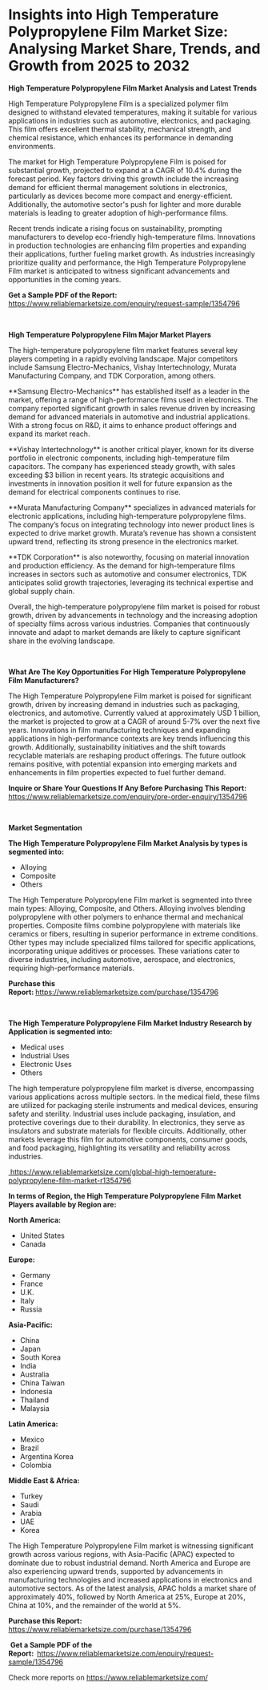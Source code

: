 <p><h1>Insights into High Temperature Polypropylene Film Market Size: Analysing Market Share, Trends, and Growth from 2025 to 2032</h1></p><p><strong>High Temperature Polypropylene Film Market Analysis and Latest Trends</strong></p>
<p><p>High Temperature Polypropylene Film is a specialized polymer film designed to withstand elevated temperatures, making it suitable for various applications in industries such as automotive, electronics, and packaging. This film offers excellent thermal stability, mechanical strength, and chemical resistance, which enhances its performance in demanding environments.</p><p>The market for High Temperature Polypropylene Film is poised for substantial growth, projected to expand at a CAGR of 10.4% during the forecast period. Key factors driving this growth include the increasing demand for efficient thermal management solutions in electronics, particularly as devices become more compact and energy-efficient. Additionally, the automotive sector's push for lighter and more durable materials is leading to greater adoption of high-performance films.</p><p>Recent trends indicate a rising focus on sustainability, prompting manufacturers to develop eco-friendly high-temperature films. Innovations in production technologies are enhancing film properties and expanding their applications, further fueling market growth. As industries increasingly prioritize quality and performance, the High Temperature Polypropylene Film market is anticipated to witness significant advancements and opportunities in the coming years.</p></p>
<p><strong>Get a Sample PDF of the Report:&nbsp;</strong> <a href="https://www.reliablemarketsize.com/enquiry/request-sample/1354796?utm_campaign=1131&utm_medium=2&utm_source=Github&utm_content=ia&utm_term=04022025&utm_id=high-temperature-polypropylene-film">https://www.reliablemarketsize.com/enquiry/request-sample/1354796</a></p>
<p>&nbsp;</p>
<p><strong>High Temperature Polypropylene Film Major Market Players</strong></p>
<p><p>The high-temperature polypropylene film market features several key players competing in a rapidly evolving landscape. Major competitors include Samsung Electro-Mechanics, Vishay Intertechnology, Murata Manufacturing Company, and TDK Corporation, among others.</p><p>**Samsung Electro-Mechanics** has established itself as a leader in the market, offering a range of high-performance films used in electronics. The company reported significant growth in sales revenue driven by increasing demand for advanced materials in automotive and industrial applications. With a strong focus on R&D, it aims to enhance product offerings and expand its market reach.</p><p>**Vishay Intertechnology** is another critical player, known for its diverse portfolio in electronic components, including high-temperature film capacitors. The company has experienced steady growth, with sales exceeding $3 billion in recent years. Its strategic acquisitions and investments in innovation position it well for future expansion as the demand for electrical components continues to rise.</p><p>**Murata Manufacturing Company** specializes in advanced materials for electronic applications, including high-temperature polypropylene films. The company’s focus on integrating technology into newer product lines is expected to drive market growth. Murata’s revenue has shown a consistent upward trend, reflecting its strong presence in the electronics market.</p><p>**TDK Corporation** is also noteworthy, focusing on material innovation and production efficiency. As the demand for high-temperature films increases in sectors such as automotive and consumer electronics, TDK anticipates solid growth trajectories, leveraging its technical expertise and global supply chain.</p><p>Overall, the high-temperature polypropylene film market is poised for robust growth, driven by advancements in technology and the increasing adoption of specialty films across various industries. Companies that continuously innovate and adapt to market demands are likely to capture significant share in the evolving landscape.</p></p>
<p>&nbsp;</p>
<p><strong>What Are The Key Opportunities For High Temperature Polypropylene Film Manufacturers?</strong></p>
<p><p>The High Temperature Polypropylene Film market is poised for significant growth, driven by increasing demand in industries such as packaging, electronics, and automotive. Currently valued at approximately USD 1 billion, the market is projected to grow at a CAGR of around 5-7% over the next five years. Innovations in film manufacturing techniques and expanding applications in high-performance contexts are key trends influencing this growth. Additionally, sustainability initiatives and the shift towards recyclable materials are reshaping product offerings. The future outlook remains positive, with potential expansion into emerging markets and enhancements in film properties expected to fuel further demand.</p></p>
<p><strong>Inquire or Share Your Questions If Any Before Purchasing This Report:</strong> <a href="https://www.reliablemarketsize.com/enquiry/pre-order-enquiry/1354796?utm_campaign=1131&utm_medium=2&utm_source=Github&utm_content=ia&utm_term=04022025&utm_id=high-temperature-polypropylene-film">https://www.reliablemarketsize.com/enquiry/pre-order-enquiry/1354796</a></p>
<p>&nbsp;</p>
<p><strong>Market Segmentation</strong></p>
<p><strong>The High Temperature Polypropylene Film Market Analysis by types is segmented into:</strong></p>
<p><ul><li>Alloying</li><li>Composite</li><li>Others</li></ul></p>
<p><p>The High Temperature Polypropylene Film market is segmented into three main types: Alloying, Composite, and Others. Alloying involves blending polypropylene with other polymers to enhance thermal and mechanical properties. Composite films combine polypropylene with materials like ceramics or fibers, resulting in superior performance in extreme conditions. Other types may include specialized films tailored for specific applications, incorporating unique additives or processes. These variations cater to diverse industries, including automotive, aerospace, and electronics, requiring high-performance materials.</p></p>
<p><strong>Purchase this Report:&nbsp;</strong><a href="https://www.reliablemarketsize.com/purchase/1354796?utm_campaign=1131&utm_medium=2&utm_source=Github&utm_content=ia&utm_term=04022025&utm_id=high-temperature-polypropylene-film">https://www.reliablemarketsize.com/purchase/1354796</a></p>
<p>&nbsp;</p>
<p><strong>The High Temperature Polypropylene Film Market Industry Research by Application is segmented into:</strong></p>
<p><ul><li>Medical uses</li><li>Industrial Uses</li><li>Electronic Uses</li><li>Others</li></ul></p>
<p><p>The high temperature polypropylene film market is diverse, encompassing various applications across multiple sectors. In the medical field, these films are utilized for packaging sterile instruments and medical devices, ensuring safety and sterility. Industrial uses include packaging, insulation, and protective coverings due to their durability. In electronics, they serve as insulators and substrate materials for flexible circuits. Additionally, other markets leverage this film for automotive components, consumer goods, and food packaging, highlighting its versatility and reliability across industries.</p></p>
<p><a href="https://www.reliablemarketsize.com/global-high-temperature-polypropylene-film-market-r1354796?utm_campaign=1131&utm_medium=2&utm_source=Github&utm_content=ia&utm_term=04022025&utm_id=high-temperature-polypropylene-film">&nbsp;https://www.reliablemarketsize.com/global-high-temperature-polypropylene-film-market-r1354796</a></p>
<p><strong>In terms of Region, the High Temperature Polypropylene Film Market Players available by Region are:</strong></p>
<p>
    <p> <strong> North America: </strong>
        <ul>
            <li>United States</li>
            <li>Canada</li>
        </ul>
        </p> 
    <p> <strong> Europe: </strong>
        <ul>
            <li>Germany</li>
            <li>France</li>
            <li>U.K.</li>
            <li>Italy</li>
            <li>Russia</li>
        </ul>
        </p> 
    <p> <strong> Asia-Pacific: </strong>
        <ul>
            <li>China</li>
            <li>Japan</li>
            <li>South Korea</li>
            <li>India</li>
            <li>Australia</li>
            <li>China Taiwan</li>
            <li>Indonesia</li>
            <li>Thailand</li>
            <li>Malaysia</li>
        </ul>
        </p> 
    <p> <strong> Latin America: </strong>
        <ul>
            <li>Mexico</li>
            <li>Brazil</li>
            <li>Argentina Korea</li>
            <li>Colombia</li>
        </ul>
        </p> 
    <p> <strong> Middle East & Africa: </strong>
        <ul>
            <li>Turkey</li>
            <li>Saudi</li>
            <li>Arabia</li>
            <li>UAE</li>
            <li>Korea</li>
        </ul>
    </p>
    </p>
<p><p>The High Temperature Polypropylene Film market is witnessing significant growth across various regions, with Asia-Pacific (APAC) expected to dominate due to robust industrial demand. North America and Europe are also experiencing upward trends, supported by advancements in manufacturing technologies and increased applications in electronics and automotive sectors. As of the latest analysis, APAC holds a market share of approximately 40%, followed by North America at 25%, Europe at 20%, China at 10%, and the remainder of the world at 5%.</p></p>
<p><strong>Purchase this Report: </strong><a href="https://www.reliablemarketsize.com/purchase/1354796?utm_campaign=1131&utm_medium=2&utm_source=Github&utm_content=ia&utm_term=04022025&utm_id=high-temperature-polypropylene-film">https://www.reliablemarketsize.com/purchase/1354796</a></p>
<p>&nbsp;<strong>Get a Sample PDF of the Report:&nbsp;&nbsp;</strong><a href="https://www.reliablemarketsize.com/enquiry/request-sample/1354796?utm_campaign=1131&utm_medium=2&utm_source=Github&utm_content=ia&utm_term=04022025&utm_id=high-temperature-polypropylene-film">https://www.reliablemarketsize.com/enquiry/request-sample/1354796</a></p>
<p><strong></strong></p>
<p>Check more reports on <a href="https://www.reliablemarketsize.com/?utm_campaign=1131&utm_medium=2&utm_source=Github&utm_content=ia&utm_term=04022025&utm_id=high-temperature-polypropylene-film">https://www.reliablemarketsize.com/</a></p>
